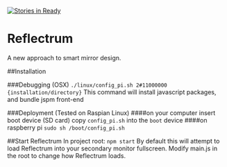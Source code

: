 [![Stories in Ready](https://badge.waffle.io/chrisgervang/reflectrum.png?label=ready&title=Ready)](https://waffle.io/chrisgervang/reflectrum)
# Reflectrum
A new approach to smart mirror design.

##Installation

###Debugging (OSX)
`./linux/config_pi.sh 2#11000000 {installation/directory}`
This command will install javascript packages, and bundle jspm front-end

###Deployment (Tested on Raspian Linux)
####on your computer
insert boot device (SD card) 
copy `config_pi.sh` into the `boot` device
####on raspberry pi
`sudo sh /boot/config_pi.sh`

##Start Reflectrum
In project root:
`npm start`
By default this will attempt to load Reflectrum into your secondary monitor fullscreen. Modify main.js in the root to change how Reflectrum loads.
